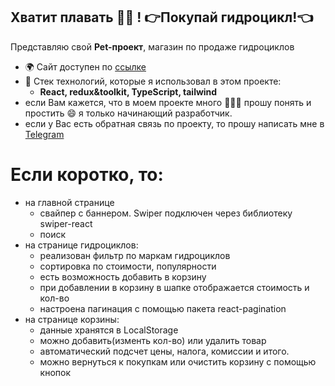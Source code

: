## Хватит плавать 🏊‍♂️ ! 👉Покупай гидроцикл!👈

Представляю свой **Pet-проект**, магазин по продаже гидроциклов

-   🌍 Сайт доступен по [ссылке](https://sergey-kozlov-developer-jetsky-5c1d.twc1.net/)
-   🚀 Стек технологий, которые я использовал в этом проекте:
    -   **React, redux&toolkit, TypeScript, tailwind**
-   если Вам кажется, что в моем проекте много 🩼🩼🩼 прошу понять и простить 😄 я только начинающий разработчик.
-   если у Вас есть обратная связь по проекту, то прошу написать мне в [Telegram](https://t.me/vmfsergeikozlov)

# Если коротко, то:

-   на главной странице
    -   свайпер с баннером. Swiper подключен через библиотеку swiper-react
    -   поиск
-   на странице гидроциклов:
    -   реализован фильтр по маркам гидроциклов
    -   сортировка по стоимости, популярности
    -   есть возможность добавить в корзину
    -   при добавлении в корзину в шапке отображается стоимость и кол-во
    -   настроена пагинация с помощью пакета react-pagination
-   на странице корзины:
    -   данные хранятся в LocalStorage
    -   можно добавить(изменть кол-во) или удалить товар
    -   автоматический подсчет цены, налога, комиссии и итого.
    -   можно вернуться к покупкам или очистить корзину с помощью кнопок
